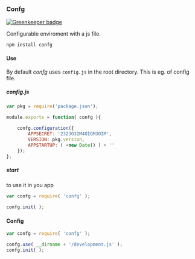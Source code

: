 ### Confg

[![Greenkeeper badge](https://badges.greenkeeper.io/jcblw/confg.svg)](https://greenkeeper.io/)

Configurable enviroment with a js file.

```shell
npm install confg
```

#### Use

By default _confg_ uses `config.js` in the root directory. This is eg. of config file. 

##### config.js

```javascript
var pkg = require('package.json');

module.exports = function( confg ){

	confg.configuration({
		APPSECRET: '2323O3IM4OIGM3OIM',
		VERSION: pkg.version,
		APPSTARTUP: ( +new Date() ) + ''
	});
};
```

##### start

to use it in you app 

```javascript
var confg = require( 'confg' );

confg.init( );
```

#### Config

```javascript
var confg = require( 'confg' );

confg.use( __dirname + '/development.js' );
confg.init( );
```
